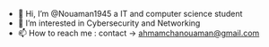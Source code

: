 - 👋 Hi, I’m @Nouaman1945 a IT and computer science student
- 👀 I’m interested in Cybersecurity and Networking
- 📫 How to reach me : contact -> ahmamchanouaman@gmail.com

<!---
Nouaman1945/Nouaman1945 is a ✨ special ✨ repository because its `README.md` (this file) appears on your GitHub profile.
You can click the Preview link to take a look at your changes.
--->
